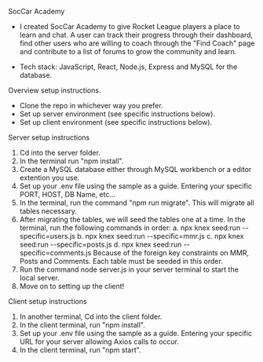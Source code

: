 SocCar Academy

- I created SocCar Academy to give Rocket League players a place to learn and chat. A user can track their progress through their dashboard, find other users who are willing to coach through the "Find Coach" page and contribute to a list of forums to grow the community and learn.

- Tech stack: JavaScript, React, Node.js, Express and MySQL for the database.

Overview setup instructions.
- Clone the repo in whichever way you prefer.
- Set up server environment (see specific instructions below).
- Set up client environment (see specific instructions below).

Server setup instructions
1. Cd into the server folder.
2. In the terminal run "npm install".
3. Create a MySQL database either through MySQL workbench or a editor extention you use.
4. Set up your .env file using the sample as a guide. Entering your specific PORT, HOST, DB Name, etc...
5. In the terminal, run the command "npm run migrate". This will migrate all tables necessary.
6. After migrating the tables, we will seed the tables one at a time. In the terminal, run the following commands in order:
    a. npx knex seed:run --specific=users.js
    b. npx knex seed:run --specific=mmr.js
    c. npx knex seed:run --specific=posts.js
    d. npx knex seed:run --specific=comments.js
    Because of the foreign key constraints on MMR, Posts and Comments. Each table must be seeded in this order.
7. Run the command node server.js in your server terminal to start the local server.
8. Move on to setting up the client!

Client setup instructions
1. In another terminal, Cd into the client folder.
2. In the client terminal, run "npm install".
3. Set up your .env file using the sample as a guide. Entering your specific URL for your server allowing Axios calls to occur. 
3. In the client terminal, run "npm start".

